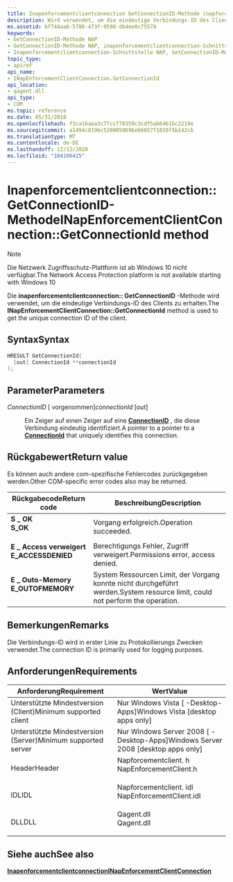 ```yaml
---
title: Inapenforcementclientconnection GetConnectionID-Methode (napforcementclient. h)
description: Wird verwendet, um die eindeutige Verbindungs-ID des Clients zu erhalten.
ms.assetid: bf744aa6-5786-473f-9508-db4ee0c75578
keywords:
- GetConnectionID-Methode NAP
- GetConnectionID-Methode NAP, inapenforcementclientconnection-Schnittstelle
- Inapenforcementclientconnection-Schnittstelle NAP, GetConnectionID-Methode
topic_type:
- apiref
api_name:
- INapEnforcementClientConnection.GetConnectionId
api_location:
- qagent.dll
api_type:
- COM
ms.topic: reference
ms.date: 05/31/2018
ms.openlocfilehash: f3ca16aea3c77ccf78359c3cdf5ab6461bc2219e
ms.sourcegitcommit: a1494c819bc5200050696e66057f1020f5b142cb
ms.translationtype: MT
ms.contentlocale: de-DE
ms.lasthandoff: 12/12/2020
ms.locfileid: "104106425"
---
```

# <a name="inapenforcementclientconnectiongetconnectionid-method"></a><span data-ttu-id="7458d-106">Inapenforcementclientconnection:: GetConnectionID-Methode</span><span class="sxs-lookup"><span data-stu-id="7458d-106">INapEnforcementClientConnection::GetConnectionId method</span></span>

> [!Note]  
> <span data-ttu-id="7458d-107">Die Netzwerk Zugriffsschutz-Plattform ist ab Windows 10 nicht verfügbar.</span><span class="sxs-lookup"><span data-stu-id="7458d-107">The Network Access Protection platform is not available starting with Windows 10</span></span>

 

<span data-ttu-id="7458d-108">Die **inapenforcementclientconnection:: GetConnectionID** -Methode wird verwendet, um die eindeutige Verbindungs-ID des Clients zu erhalten.</span><span class="sxs-lookup"><span data-stu-id="7458d-108">The **INapEnforcementClientConnection::GetConnectionId** method is used to get the unique connection ID of the client.</span></span>

## <a name="syntax"></a><span data-ttu-id="7458d-109">Syntax</span><span class="sxs-lookup"><span data-stu-id="7458d-109">Syntax</span></span>


```C++
HRESULT GetConnectionId(
  [out] ConnectionId **connectionId
);
```



## <a name="parameters"></a><span data-ttu-id="7458d-110">Parameter</span><span class="sxs-lookup"><span data-stu-id="7458d-110">Parameters</span></span>

<dl> <dt>

<span data-ttu-id="7458d-111">*ConnectionID* \[ vorgenommen\]</span><span class="sxs-lookup"><span data-stu-id="7458d-111">*connectionId* \[out\]</span></span>
</dt> <dd>

<span data-ttu-id="7458d-112">Ein Zeiger auf einen Zeiger auf eine [**ConnectionID**](nap-datatypes.md) , die diese Verbindung eindeutig identifiziert.</span><span class="sxs-lookup"><span data-stu-id="7458d-112">A pointer to a pointer to a [**ConnectionId**](nap-datatypes.md) that uniquely identifies this connection.</span></span>

</dd> </dl>

## <a name="return-value"></a><span data-ttu-id="7458d-113">Rückgabewert</span><span class="sxs-lookup"><span data-stu-id="7458d-113">Return value</span></span>

<span data-ttu-id="7458d-114">Es können auch andere com-spezifische Fehlercodes zurückgegeben werden.</span><span class="sxs-lookup"><span data-stu-id="7458d-114">Other COM-specific error codes also may be returned.</span></span>



| <span data-ttu-id="7458d-115">Rückgabecode</span><span class="sxs-lookup"><span data-stu-id="7458d-115">Return code</span></span>                                                                                     | <span data-ttu-id="7458d-116">Beschreibung</span><span class="sxs-lookup"><span data-stu-id="7458d-116">Description</span></span>                                                        |
|-------------------------------------------------------------------------------------------------|--------------------------------------------------------------------|
| <dl> <span data-ttu-id="7458d-117"><dt>**S \_ OK**</dt></span><span class="sxs-lookup"><span data-stu-id="7458d-117"><dt>**S\_OK** </dt></span></span> </dl>           | <span data-ttu-id="7458d-118">Vorgang erfolgreich.</span><span class="sxs-lookup"><span data-stu-id="7458d-118">Operation succeeded.</span></span><br/>                                    |
| <dl> <span data-ttu-id="7458d-119"><dt>**E \_ Access verweigert**</dt></span><span class="sxs-lookup"><span data-stu-id="7458d-119"><dt>**E\_ACCESSDENIED** </dt></span></span> </dl> | <span data-ttu-id="7458d-120">Berechtigungs Fehler, Zugriff verweigert.</span><span class="sxs-lookup"><span data-stu-id="7458d-120">Permissions error, access denied.</span></span><br/>                       |
| <dl> <span data-ttu-id="7458d-121"><dt>**E \_ Outo-Memory**</dt></span><span class="sxs-lookup"><span data-stu-id="7458d-121"><dt>**E\_OUTOFMEMORY** </dt></span></span> </dl>  | <span data-ttu-id="7458d-122">System Ressourcen Limit, der Vorgang konnte nicht durchgeführt werden.</span><span class="sxs-lookup"><span data-stu-id="7458d-122">System resource limit, could not perform the operation.</span></span><br/> |



 

## <a name="remarks"></a><span data-ttu-id="7458d-123">Bemerkungen</span><span class="sxs-lookup"><span data-stu-id="7458d-123">Remarks</span></span>

<span data-ttu-id="7458d-124">Die Verbindungs-ID wird in erster Linie zu Protokollierungs Zwecken verwendet.</span><span class="sxs-lookup"><span data-stu-id="7458d-124">The connection ID is primarily used for logging purposes.</span></span>

## <a name="requirements"></a><span data-ttu-id="7458d-125">Anforderungen</span><span class="sxs-lookup"><span data-stu-id="7458d-125">Requirements</span></span>



| <span data-ttu-id="7458d-126">Anforderung</span><span class="sxs-lookup"><span data-stu-id="7458d-126">Requirement</span></span> | <span data-ttu-id="7458d-127">Wert</span><span class="sxs-lookup"><span data-stu-id="7458d-127">Value</span></span> |
|-------------------------------------|-----------------------------------------------------------------------------------------------------|
| <span data-ttu-id="7458d-128">Unterstützte Mindestversion (Client)</span><span class="sxs-lookup"><span data-stu-id="7458d-128">Minimum supported client</span></span><br/> | <span data-ttu-id="7458d-129">Nur Windows Vista \[ -Desktop-Apps\]</span><span class="sxs-lookup"><span data-stu-id="7458d-129">Windows Vista \[desktop apps only\]</span></span><br/>                                                      |
| <span data-ttu-id="7458d-130">Unterstützte Mindestversion (Server)</span><span class="sxs-lookup"><span data-stu-id="7458d-130">Minimum supported server</span></span><br/> | <span data-ttu-id="7458d-131">Nur Windows Server 2008 \[ -Desktop-Apps\]</span><span class="sxs-lookup"><span data-stu-id="7458d-131">Windows Server 2008 \[desktop apps only\]</span></span><br/>                                                |
| <span data-ttu-id="7458d-132">Header</span><span class="sxs-lookup"><span data-stu-id="7458d-132">Header</span></span><br/>                   | <dl> <span data-ttu-id="7458d-133"><dt>Napforcementclient. h</dt></span><span class="sxs-lookup"><span data-stu-id="7458d-133"><dt>NapEnforcementClient.h</dt></span></span> </dl>   |
| <span data-ttu-id="7458d-134">IDL</span><span class="sxs-lookup"><span data-stu-id="7458d-134">IDL</span></span><br/>                      | <dl> <span data-ttu-id="7458d-135"><dt>Napforcementclient. idl</dt></span><span class="sxs-lookup"><span data-stu-id="7458d-135"><dt>NapEnforcementClient.idl</dt></span></span> </dl> |
| <span data-ttu-id="7458d-136">DLL</span><span class="sxs-lookup"><span data-stu-id="7458d-136">DLL</span></span><br/>                      | <dl> <span data-ttu-id="7458d-137"><dt>Qagent.dll</dt></span><span class="sxs-lookup"><span data-stu-id="7458d-137"><dt>Qagent.dll</dt></span></span> </dl>               |



## <a name="see-also"></a><span data-ttu-id="7458d-138">Siehe auch</span><span class="sxs-lookup"><span data-stu-id="7458d-138">See also</span></span>

<dl> <dt>

[<span data-ttu-id="7458d-139">**Inapenforcementclientconnection**</span><span class="sxs-lookup"><span data-stu-id="7458d-139">**INapEnforcementClientConnection**</span></span>](inapenforcementclientconnection.md)
</dt> </dl>

 

 






